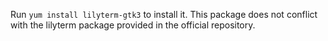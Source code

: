 Run `yum install lilyterm-gtk3` to install it. This package does not conflict
with the lilyterm package provided in the official repository.
